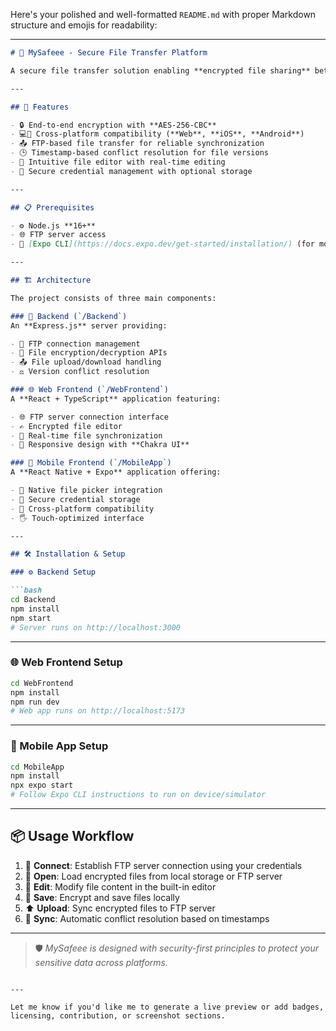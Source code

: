 Here's your polished and well-formatted `README.md` with proper Markdown structure and emojis for readability:

---

````markdown
# 🔐 MySafeee - Secure File Transfer Platform

A secure file transfer solution enabling **encrypted file sharing** between desktop and mobile devices via **FTP**. MySafeee ensures your sensitive data remains protected during transfer and storage.

---

## 🚀 Features

- 🔒 End-to-end encryption with **AES-256-CBC**
- 💻📱 Cross-platform compatibility (**Web**, **iOS**, **Android**)
- 📤 FTP-based file transfer for reliable synchronization
- 🕒 Timestamp-based conflict resolution for file versions
- 📝 Intuitive file editor with real-time editing
- 🧾 Secure credential management with optional storage

---

## 📋 Prerequisites

- ⚙️ Node.js **16+**
- 🌐 FTP server access
- 📱 [Expo CLI](https://docs.expo.dev/get-started/installation/) (for mobile development)

---

## 🏗️ Architecture

The project consists of three main components:

### 🔧 Backend (`/Backend`)
An **Express.js** server providing:

- 🔌 FTP connection management  
- 🔐 File encryption/decryption APIs  
- 📤 File upload/download handling  
- ⚖️ Version conflict resolution  

### 🌐 Web Frontend (`/WebFrontend`)
A **React + TypeScript** application featuring:

- 🌐 FTP server connection interface  
- ✍️ Encrypted file editor  
- 🔁 Real-time file synchronization  
- 📱 Responsive design with **Chakra UI**  

### 📱 Mobile Frontend (`/MobileApp`)
A **React Native + Expo** application offering:

- 📂 Native file picker integration  
- 🔐 Secure credential storage  
- 📲 Cross-platform compatibility  
- 🖐️ Touch-optimized interface  

---

## 🛠️ Installation & Setup

### ⚙️ Backend Setup

```bash
cd Backend
npm install
npm start
# Server runs on http://localhost:3000
````

---

### 🌐 Web Frontend Setup

```bash
cd WebFrontend
npm install
npm run dev
# Web app runs on http://localhost:5173
```

---

### 📱 Mobile App Setup

```bash
cd MobileApp
npm install
npx expo start
# Follow Expo CLI instructions to run on device/simulator
```

---

## 📦 Usage Workflow

1. 🔗 **Connect**: Establish FTP server connection using your credentials
2. 📂 **Open**: Load encrypted files from local storage or FTP server
3. 📝 **Edit**: Modify file content in the built-in editor
4. 💾 **Save**: Encrypt and save files locally
5. ⬆️ **Upload**: Sync encrypted files to FTP server
6. 🔄 **Sync**: Automatic conflict resolution based on timestamps

---

> 🛡️ *MySafeee is designed with security-first principles to protect your sensitive data across platforms.*

```

---

Let me know if you'd like me to generate a live preview or add badges, licensing, contribution, or screenshot sections.
```
